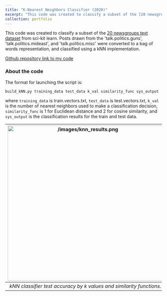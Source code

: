 ```yaml
---
title: "K-Nearest Neighbors Classifier (2020)"
excerpt: "This code was created to classify a subset of the [20 newsgroups text dataset](https://scikit-learn.org/0.19/datasets/twenty_newsgroups.html) from sci-kit learn. Posts drawn from the 'talk.politics.guns', 'talk.politics.mideast', and 'talk.politics.misc' were converted to a bag of words representation, and classified using a 'from scratch' kNN implementation."
collection: portfolio
---
```


This code was created to classify a subset of the [20 newsgroups text dataset](https://scikit-learn.org/0.19/datasets/twenty_newsgroups.html) from sci-kit learn. Posts drawn from the 'talk.politics.guns', 'talk.politics.mideast', and 'talk.politics.misc' were converted to a bag of words representation, and classified using a kNN implementation.

[Github repository link to my code](https://github.com/droesler/NLP_Projects_Portfolio/tree/main/kNN_Classifier)

### About the code

The format for launching the script is:  

```build_kNN.py training_data test_data k_val similarity_func sys_output```

where ```training_data``` is train.vectors.txt, ```test_data``` is test.vectors.txt, ```k_val``` is the number of nearest neighbors used to make a classification decision, ```similarity_func``` is 1 for Euclidean distance and 2 for cosine similarity, and ```sys_output``` is the classification results for the train and test data.

| <img src="/images/knn_results.png" alt="/images/knn_results.png" width="500"/> | 
|:--:| 
| *kNN classifier test accuracy by k values and similarity functions.* |

